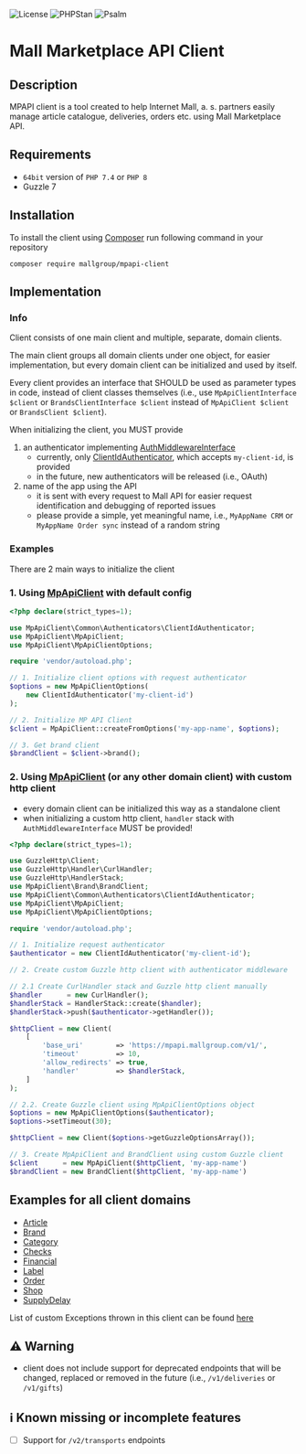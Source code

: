 ![License](https://img.shields.io/badge/license-Apache_2-blue)
![PHPStan](https://img.shields.io/badge/PHPStan-level%20Max-brightgreen.svg?style=flat&logo=php)
![Psalm](https://img.shields.io/badge/Psalm-level%202-brightgreen.svg?style=flat&logo=php)

# Mall Marketplace API Client

## Description

MPAPI client is a tool created to help Internet Mall, a. s. partners easily manage article catalogue, deliveries, orders etc. using Mall Marketplace API.

## Requirements
- `64bit` version of `PHP 7.4` or `PHP 8`
- Guzzle 7

## Installation

To install the client using [Composer](https://getcomposer.org/doc/00-intro.md) run following command in your repository

```console
composer require mallgroup/mpapi-client
```

## Implementation

### Info

Client consists of one main client and multiple, separate, domain clients.

The main client groups all domain clients under one object, for easier implementation, but every domain client can be initialized and used by itself.

Every client provides an interface that SHOULD be used as parameter types in code, instead of client classes themselves (i.e., use `MpApiClientInterface $client`
or `BrandsClientInterface $client` instead of `MpApiClient $client` or `BrandsClient $client`).

When initializing the client, you MUST provide

1. an authenticator implementing [AuthMiddlewareInterface](src/Common/Interfaces/AuthMiddlewareInterface.php)
    - currently, only [ClientIdAuthenticator](src/Common/Authenticators/ClientIdAuthenticator.php), which accepts `my-client-id`, is provided
    - in the future, new authenticators will be released (i.e., OAuth)
2. name of the app using the API
    - it is sent with every request to Mall API for easier request identification and debugging of reported issues
    - please provide a simple, yet meaningful name, i.e., `MyAppName CRM` or `MyAppName Order sync` instead of a random string

### Examples

There are 2 main ways to initialize the client

### 1. Using [MpApiClient](src/MpApiClient.php) with default config

```php
<?php declare(strict_types=1);

use MpApiClient\Common\Authenticators\ClientIdAuthenticator;
use MpApiClient\MpApiClient;
use MpApiClient\MpApiClientOptions;

require 'vendor/autoload.php';

// 1. Initialize client options with request authenticator
$options = new MpApiClientOptions(
    new ClientIdAuthenticator('my-client-id')
);

// 2. Initialize MP API Client
$client = MpApiClient::createFromOptions('my-app-name', $options);

// 3. Get brand client
$brandClient = $client->brand();
```

### 2. Using [MpApiClient](src/MpApiClient.php) (or any other domain client) with custom http client

- every domain client can be initialized this way as a standalone client
- when initializing a custom http client, `handler` stack with `AuthMiddlewareInterface` MUST be provided!

```php
<?php declare(strict_types=1);

use GuzzleHttp\Client;
use GuzzleHttp\Handler\CurlHandler;
use GuzzleHttp\HandlerStack;
use MpApiClient\Brand\BrandClient;
use MpApiClient\Common\Authenticators\ClientIdAuthenticator;
use MpApiClient\MpApiClient;
use MpApiClient\MpApiClientOptions;

require 'vendor/autoload.php';

// 1. Initialize request authenticator
$authenticator = new ClientIdAuthenticator('my-client-id');

// 2. Create custom Guzzle http client with authenticator middleware

// 2.1 Create CurlHandler stack and Guzzle http client manually
$handler      = new CurlHandler();
$handlerStack = HandlerStack::create($handler);
$handlerStack->push($authenticator->getHandler());

$httpClient = new Client(
    [
        'base_uri'        => 'https://mpapi.mallgroup.com/v1/',
        'timeout'         => 10,
        'allow_redirects' => true,
        'handler'         => $handlerStack,
    ]
);

// 2.2. Create Guzzle client using MpApiClientOptions object
$options = new MpApiClientOptions($authenticator);
$options->setTimeout(30);

$httpClient = new Client($options->getGuzzleOptionsArray());

// 3. Create MpApiClient and BrandClient using custom Guzzle client
$client      = new MpApiClient($httpClient, 'my-app-name')
$brandClient = new BrandClient($httpClient, 'my-app-name')
```

## Examples for all client domains

* [Article](doc/Article.md)
* [Brand](doc/Brand.md)
* [Category](doc/Category.md)
* [Checks](doc/Checks.md)
* [Financial](doc/Financial.md)
* [Label](doc/Label.md)
* [Order](doc/Order.md)
* [Shop](doc/Shop.md)
* [SupplyDelay](doc/SupplyDelay.md)

List of custom Exceptions thrown in this client can be found [here](doc/Exception.md)

## ⚠ Warning

- client does not include support for deprecated endpoints that will be changed, replaced or removed in the future (i.e., `/v1/deliveries` or `/v1/gifts`)

## ℹ Known missing or incomplete features

- [ ] Support for `/v2/transports` endpoints
